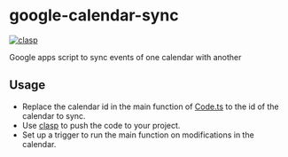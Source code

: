# google-calendar-sync
[![clasp](https://img.shields.io/badge/built%20with-clasp-4285f4.svg)](https://github.com/google/clasp)

Google apps script to sync events of one calendar with another

## Usage
- Replace the calendar id in the main function of [Code.ts](Code.ts) to the id of the calendar to sync.
- Use [clasp](https://github.com/google/clasp) to push the code to your project.
- Set up a trigger to run the main function on modifications in the calendar.
